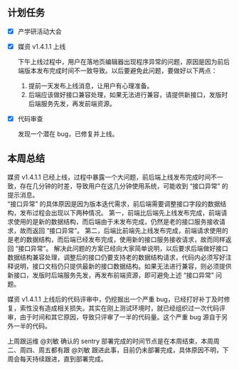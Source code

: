 ## 计划任务

- [x] 产学研活动大会

- [x] 媒资 v1.4.1.1 上线

  下午上线过程中，用户在落地页编辑器出现程序异常的问题，原因是因为前后端版本发布完成时间不一致导致。以后要避免此问题，要做好以下两点：

  1. 提前一天发布上线消息，让用户有心理准备。
  2. 后端应该做好接口兼容处理，如果无法进行兼容，请提供新接口，发版时后端服务先发，再发前端资源。

- [x] 代码审查

  发现一个潜在 bug，已修复并上线。

## 本周总结

媒资 v1.4.1.1 已经上线，过程中暴露一个大问题，前后端上线发布完成时间不一致，存在几分钟的时差，导致用户在这几分钟使用系统，可能收到 “接口异常” 的提示消息。  
“接口异常” 的具体原因是因为版本迭代需求，前后端需要调整接口字段的数据结构，发布过程会出现以下两种情况。
第一，前端比后端先上线发布完成，前端请求使用的是新的数据结构，而后端由于未发布完成，仍然是老的接口服务接收请求，故而返回 “接口异常”。
第二，后端比前端先上线发布完成，前端请求使用的是老的数据结构，而后端已经发布完成，使用新的接口服务接收请求，故而同样返回 “接口异常”。
解决此问题的方案已经向大家简单说明，以后要求后端做好接口数据结构兼容处理，调整后的接口仍要支持老的数据结构请求，代码内必须写好注释说明，接口文档仍只提供最新的接口数据结构。如果无法进行兼容，则必须提供新接口，发版时后端服务先发，再发布前端资源，即可避免上述 “接口异常” 问题。

媒资 v1.4.1.1 上线后的代码评审中，仍挖掘出一个严重 bug，已经打好补丁及时修复，索性没有造成相关损失。其实在刚上测试环境时，就已经组织过一次代码评审，由于时间和其它原因，导致只评审了一半的代码量。这个严重 bug 源自于另外一半的代码。

上周跟运维 @刘敏 确认的 sentry 部署完成的时间节点是在本周结束，本周周二、周四、周五都有跟 @刘敏 跟进此事，目前仍未部署完成，具体原因不明，下周会每天持续跟进，直到部署完成。
